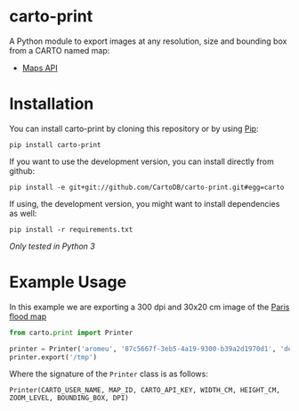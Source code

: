 carto-print
===========

A Python module to export images at any resolution, size and bounding box from a CARTO named map:

* [Maps API](https://carto.com/docs/carto-engine/maps-api)

Installation
============

You can install carto-print by cloning this repository or by using
[Pip](http://pypi.python.org/pypi/pip):

    pip install carto-print

If you want to use the development version, you can install directly from github:

    pip install -e git+git://github.com/CartoDB/carto-print.git#egg=carto

If using, the development version, you might want to install dependencies as well:

    pip install -r requirements.txt

*Only tested in Python 3*

Example Usage
=============

In this example we are exporting a 300 dpi and 30x20 cm image of the [Paris flood map](https://aromeu.carto.com/builder/87c5667f-3eb5-4a19-9300-b39a2d1970d1/embed)

```python
from carto.print import Printer

printer = Printer('aromeu', '87c5667f-3eb5-4a19-9300-b39a2d1970d1', 'default_public', 30, 20, 12, '1.956253,48.711127,2.835159,49.012429', 300)
printer.export('/tmp')
```

Where the signature of the `Printer` class is as follows:

```
Printer(CARTO_USER_NAME, MAP_ID, CARTO_API_KEY, WIDTH_CM, HEIGHT_CM, ZOOM_LEVEL, BOUNDING_BOX, DPI)
```

